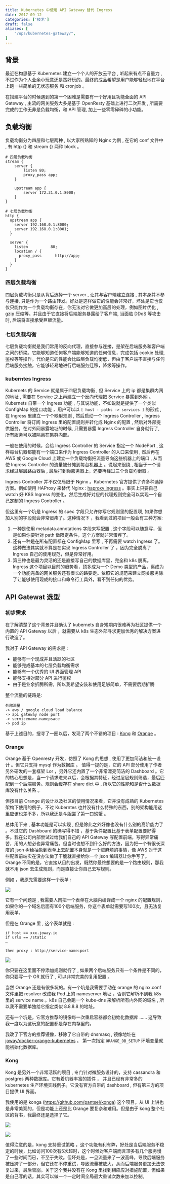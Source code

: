 ```yaml
---
title: Kubernetes 中使用 API Gateway 替代 Ingress
date: 2017-09-12
categories: ['技术']
draft: false
aliases: [
    "/ops/kubernetes-gateway/",
]
---
```


## 背景

最近在构思基于 Kubernetes 建立一个个人的开放云平台 , 听起来有点不自量力 , 不过作为个人业余小玩意还是蛮好玩的。最终的成品希望是用户能够轻松地在平台上跑一些简单的无状态服务 和 cronjob 。

在搭建平台的时候遇到的第一个困难是需要有一个好用且功能全面的 API Gateway , 主流的网关服务大多是基于 OpenResty 基础上进行二次开发 , 所需要完成的工作无非是负载均衡，和 API 管理, 加上一些零零碎碎的小功能。

## 负载均衡

负载均衡分为四层和七层两种 , 以大家所熟知的 Nginx 为例 , 在它的 conf 文件中 , 有 http {} 和 stream {} 两种 block 。

	# 四层负载均衡
	stream {
	    server {
	        listen 80;
	        proxy_pass app;
	    }
	
	    upstream app {
	        server 172.31.0.1:8000;
	    }
	}

	# 七层负载均衡
	http {
	  upstream app {
	    server 192.168.0.1:8000;
	    server 192.168.0.1:8001;
	  }
	
	  server {
	    listen          80;
	    location / {
	      proxy_pass      http://app;
	    }
	  }
	}

### 四层负载均衡

四层负载均衡只是从背后选择一个 server , 让其与客户端建立连接 , 其本身并不参与连接, 只是作为一个路由转发。好处是这样做它的性能会非常好，坏处是它也仅仅只能作为一个负载均衡存在，你无法对它做更加高层的处理，例如图片优化 , gzip 压缩等。并且由于它直接将后端服务暴露给了客户端, 当面临 DDoS 等攻击时, 后端将直接承受巨额流量。

### 七层负载均衡

七层负载均衡就是我们常用的反向代理，直接参与连接，是架在后端服务和客户端之间的桥梁。它能够知道任何客户端能够知道的任何信息，完成包括 cookie 处理, 鉴权等等操作。代价是它的性能会比四层负载均衡低，但由于客户端不直接与任何后端服务接触，它能够轻易地进行后端服务迁移，降级等操作。

### kuberntes Ingress

Kubernets 的 Service 就是属于四层负载均衡 , 但 Service 上的 ip 都是集群内网的地址 , 需要在 Service 之上再建立一个反向代理把 Service 暴露到外网 。Kubernets 自带一个 Ingress 功能 , 与其说功能，不如说就是提供了一个类似 ConfigMap 的接口功能 ，用户可以以 ` [ host - paths -> services ] ` 的形式 , 在 Ingress 里建立一个个映射规则 , 然后启动一个 Ingress Controller ,  Ingress Controller 将订阅 Ingress 里的配置规则并转化成 Nginx 的配置 , 然后对外部提供服务。在对外网暴露地址的时候, 只需要暴露 Ingress Controller 自身就行了, 所有服务可以被隔离在集群内部。

一般在使用的时候，会给 Ingress Controller 的 Service 指定一个 NodePort  , 这样每台机器都能有一个端口来作为 Ingress Controller 的入口来使用 , 然后再在 AWS 或 Google Cloud 上建立一个负载均衡把流量导向这些机器上的端口 , 从而使 Ingress Controller 的流量被分摊到每台机器上 。说起来很绕 , 相当于一个请求经过层层路由器后 , 最后打到你服务器上，还要再经过三个负载均衡器 。

Ingress Controller 并不仅仅局限于 Nginx 。Kubernetes 官方提供了许多种选择方案。例如使用 HAProxy 来替代 Nginx : [haproxy ingress](https://github.com/kubernetes/ingress/blob/master/examples/deployment/haproxy/README.md) 。事实上只要自己 watch 好 K8S Ingress 的变化，然后生成好对应的代理规则完全可以实现一个自己定制的 Ingress Controller 。

但这里有一个坑是 Ingress 的 spec 字段只允许你写它规则里的配置项, 如果你想加入别的字段就会非常蛋疼了。这种情况下 ，我看到过的项目一般会有三种方案:

1. 一种是使用 metadata.annotations 字段来写配置 , 这个字段可以随意写，但是如果你要针对 path 做限定条件，这个方案就非常蛋疼了。
2. 还有一种是在所有配置都在 ConfigMap 里写 , 不再需要 watch Ingress 了。这种做法其实就不算是在实现 Ingress Controller 了 ，因为完全脱离了 Ingress 自己的使用规范，但是异常好用。
3. 第三种也是最为灵活的还是直接写自己的数据库里，完全和 k8s 脱离。Ingress 这个项目以目前的趋势看，顶多成为一个 Demo 类型的产品，离成为一个功能完备的网关服务还有很长的路要走。依照它的规范来建立网关服务除了让能够使用现成的接口和命令行工具外，看不到任何的优势。

## API Gatewat 选型

### 初步需求

在了解清楚了这个背景并且确认了 kubernets 自身短期内很难再为社区提供一个内置的 API Gateway 以后 ，就需要从 k8s 生态外部寻求更加优秀的解决方案进行改造了。

我对于 API Gateway 的需求是 :

- 能够有一个现成并且活跃的社区
- 能够完成基本的七层负载均衡需求
- 能够有一个优秀的 UI 界面管理 API
- 能够支持对部分 API 进行鉴权
- 由于是业余折腾所需，所以我希望安装和使用足够简单，不需要后期折腾

整个流量的链路是:

	外部流量 
	-> aws / google cloud load balance
	-> api gateway node port 
	-> servicename.namepsace 
	-> pod ip 

基于上述目的，搜寻了一圈以后，发现了两个不错的项目 : [Kong](https://getkong.org/)  和 [Orange](http://orange.sumory.com/docs/) 。

### Orange 

Orange 基于 Openresty 开发，仿照了 Kong 的思想 , 使用了更加简洁和统一设计 。但它只支持 mysql 作为数据库 。 值得一提的是，它的 API 部分使用了作者另外研发的一套框架 Lor ，另外它还内置了一个非常漂亮简洁的 Dashboard 。它的核心思想是，当一个请求进来以后，会根据其特征，经过层层规则筛选，最后匹配到一个后端服务。规则会缓存在 share dict 中 , 所以它的性能和是否什么数据库没有什么关系 。

但按目前 Orange 的设计以及社区的使用情况来看，它并没有成熟的 Kubernetes 架构下使用的例子，不过 Kuberntes 也并没有什么特殊的东西，别的架构能用这里应该也差不多，所以我还是斗胆尝了第一口螃蟹 。

总体用下来 , 基本功能是可以实现 , 但是除此之外好像也没有什么别的高阶能力了 。不过它的 Dashboard 的确写得不错 ，基于条件配置比基于表单配置要好得多。我在公司内部尝试过给我们自己的 API Gateway 写配置前端，写得异常痛苦，用的人想必也异常痛苦。但当时也想不到什么好的方法，因为把一个有很长深度的 json 树给抽象到表单上去配置本身就是一个贼麻烦的事情，像 AWS 对于这些配置前端实在没办法做了干脆就直接给你一个 json 编辑器让你手写了。Orange 不同的是，它直接从目的出发，既然你最终想要的是一个路由规则，那我就不用 json 去生成规则，而是直接让你自己去写规则。

例如 ，我原先需要这样一个表单 :

![](https://ik.imagekit.io/elsetech/blog/images/old-blog/1505148736.png?tr=w-1024)

它有一个问题是 , 我需要人肉把一个表单在大脑内编译成一个 nginx 的配置规则， 如果你的一个域名后面有100个后端服务，你这个表单就需要写100次，且无法复用表单。

但是在 Orange 里 , 这个表单就是 :
	
	if host == xxx.joway.io 
	if urls == /static
	…
	
	then proxy : http://service-name:port

![](https://ik.imagekit.io/elsetech/blog/images/old-blog/1505148844.png?tr=w-1024)

你只要在这里面不停添加规则就行了 , 如果两个后端服务只有一个条件是不同的，你只要写一个 OR 就行了 , 可以非常完美的复用配置 。

当然 Orange 还是有很多坑的。有一个坑是我需要手动在 orange 的 nginx.conf 文件里把 resolver 改成我 Pod 上的 nameserver 地址 ，否则它解析不到我 k8s 里的 service name 。k8s 自己会跑一个 kube-dns 来解析所有内外网的域名 , 所以我不需要单独给它指定类似 8.8.8.8 的地址。

还有一个坑是，它官方推荐的镜像每一次重启容器都会初始化数据库 …… 这导致我一度以为这玩意的配置都是存在内存里的。

我改了下官方的推荐镜像，移除了它自带的 dnsmasq , 镜像地址在 [joway/docker-orange-kubernetes](https://github.com/joway/docker-orange-kubernetes) 。 第一次指定 `ORANGE_DB_SETUP` 环境变量就能初始化数据库。

### Kong

Kong 是另外一个非常活跃的项目 , 专门针对微服务设计的，支持 cassandra 和 postgres 两种数据库。它有着机器丰富的插件 ， 并且已经有非常多的 kubernetes 生产环境实践例子。它没有官方自带的 dashboard , 但有第三方的项目提供 UI 界面。

我使用的是 konga (https://github.com/pantsel/konga) 这个项目。从 UI 上讲也是非常美观的，但是功能上还是比 Orange 要复杂和难用。但是由于 kong 整个社区的背书，我最终还是选择了它。

![](https://ik.imagekit.io/elsetech/blog/images/old-blog/1505150036.png?tr=w-1024)


![](https://ik.imagekit.io/elsetech/blog/images/old-blog/1505150092.png?tr=w-1024)

值得注意的是，kong 支持重试策略 ，这个功能有利有弊，好处是当后端服务不稳定的时候，比如访问100次有5次超时，这个时候对客户端而言顶多有几个服务慢了一些时间而已，不至于失败。但坏处是，一旦流量来了一波高峰，导致后端服务被压跨了一部分，但它还在不停重试，导致流量被放大，从而后端服务更加无法恢复过来，最后雪崩。关于这个我并没有在 Kong 里找到相应应对措施配置，但如果是自己写的话，其实可以做一个一定时间全局最大重试次数来加以控制。


